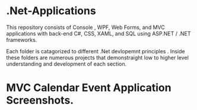 # .Net-Applications
This repository consists of Console , WPF, Web Forms, and MVC applications with back-end C#, CSS, XAML, and SQL using ASP.NET / .NET frameworks.

Each folder is catagorized to different .Net devlopemnt principles . Inside these folders are numerous projects that demonstraight low to higher level understanding and development of each section.

# MVC Calendar Event Application Screenshots.

